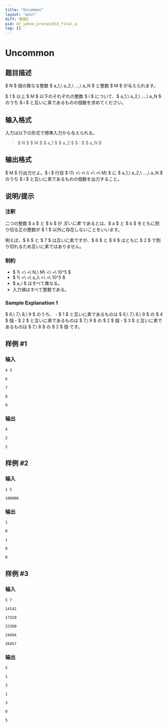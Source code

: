 ```yaml
---
title: "Uncommon"
layout: "post"
diff: 难度0
pid: AT_yahoo_procon2018_final_a
tag: []
---
```


# Uncommon

## 题目描述

[problemUrl]: https://atcoder.jp/contests/yahoo-procon2018-final/tasks/yahoo_procon2018_final_a

$ N $ 個の異なる整数 $ a_1,\ a_2,\ ...,\ a_N $ と整数 $ M $ が与えられます。

$ 1 $ 以上 $ M $ 以下のそれぞれの整数 $ i $ について、$ a_1,\ a_2,\ ...,\ a_N $ のうち $ i $ と互いに素であるものの個数を求めてください。

## 输入格式

入力は以下の形式で標準入力から与えられる。

> $ N $ $ M $ $ a_1 $ $ a_2 $ $ : $ $ a_N $

## 输出格式

$ M $ 行出力せよ。$ i $ 行目 $ (1\ <\ =\ i\ <\ =\ M) $ に $ a_1,\ a_2,\ ...,\ a_N $ のうち $ i $ と互いに素であるものの個数を出力すること。

## 说明/提示

### 注釈

二つの整数 $ a $ と $ b $ が *互いに素* であるとは、$ a $ と $ b $ をともに割り切る正の整数が $ 1 $ 以外に存在しないことをいいます。

例えば、$ 6 $ と $ 7 $ は互いに素ですが、$ 6 $ と $ 8 $ はともに $ 2 $ で割り切れるため互いに素ではありません。

### 制約

- $ 1\ <\ =\ N,\ M\ <\ =\ 10^5 $
- $ 1\ <\ =\ a_i\ <\ =\ 10^5 $
- $ a_i $ はすべて異なる。
- 入力値はすべて整数である。

### Sample Explanation 1

$ 6,\ 7,\ 8,\ 9 $ のうち、 - $ 1 $ と互いに素であるものは $ 6,\ 7,\ 8,\ 9 $ の $ 4 $ 個 - $ 2 $ と互いに素であるものは $ 7,\ 9 $ の $ 2 $ 個 - $ 3 $ と互いに素であるものは $ 7,\ 8 $ の $ 2 $ 個 です。

## 样例 #1

### 输入

```
4 3
6
7
8
9
```

### 输出

```
4
2
2
```

## 样例 #2

### 输入

```
1 5
100000
```

### 输出

```
1
0
1
0
0
```

## 样例 #3

### 输入

```
5 7
14142
17320
22360
24494
26457
```

### 输出

```
5
1
3
1
3
0
5
```


